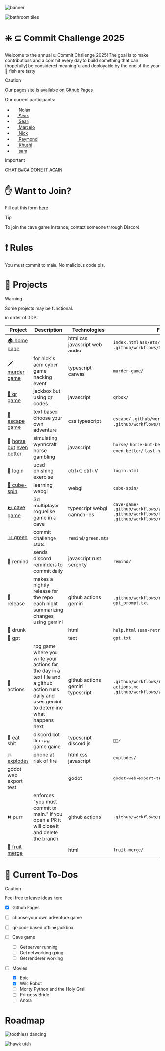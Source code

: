 ![banner](./ass/ets/news.svg)

![bathroom tiles](./remind/green.svg)

# :sparkle: $\subseteq$ Commit Challenge 2025
Welcome to the annual $\subseteq$ Commit Challenge 2025! The goal is to make contributions and a commit every day to build something that can (hopefully) be considered meaningful and deployable by the end of the year 🚀 fish are tasty

> [!CAUTION]
> Our pages site is available on [Github Pages](https://subset-ucsd.github.io/Commit-Challenge-2025/)

Our current participants:
- [<img src="https://github.com/NolanChai.png" height="16" /> Nolan](https://github.com/NolanChai)
- [<img src="https://github.com/SheepTester.png" height="16" /> Sean](https://github.com/SheepTester)
- [<img src="https://github.com/Sean1572.png" height="16" /> Sean](https://github.com/Sean1572)
- [<img src="https://github.com/dowhep.png" height="16" /> Marcelo](https://github.com/dowhep)
- [<img src="https://github.com/nick-ls.png" height="16" /> Nick](https://github.com/nick-ls)
- [<img src="https://github.com/raymosun.png" height="16" /> Raymond](https://github.com/raymosun)
- [<img src="https://github.com/khushijpatel.png" height="16" /> Khushi](https://github.com/khushijpatel)
- [<img src="https://github.com/sprestrelski.png" height="16" /> sam](https://github.com/sprestrelski)

> [!IMPORTANT]
> [CHAT B#C# DONE IT AGAIN](https://distrokid.com/hyperfollow/bc33/new-record-5)

# ✋ Want to Join?
Fill out this form [here](https://docs.google.com/forms/d/e/1FAIpQLSeI2mfek8_JKCqeqOqzPOCG9EXQH7tBUqhkY5F3WhRp3QKokA/viewform?usp=header)

> [!TIP]
> To join the cave game instance, contact someone through Discord.

# :exclamation: Rules
You must commit to main. No malicious code pls.

# 🫃 Projects

> [!WARNING]
> Some projects may be functional.

in order of GDP:

Project | Description | Technologies | Files
--- | --- | --- | ---
[🏠 home page](https://subset-ucsd.github.io/Commit-Challenge-2025/) | | html css javascript web audio | `index.html` `ass/ets/` `m/a/r/c/el/o/` `.github/workflows/fuck.yml`
[🗡️ murder game](https://subset-ucsd.github.io/Commit-Challenge-2025/murder-game/public/) | for nick's acm cyber game hacking event | typescript canvas |  `murder-game/`
[📱 qr game](https://subset-ucsd.github.io/Commit-Challenge-2025/qrbox/) | jackbox but using qr codes | javascript | `qrbox/`
[🏃 escape game](https://subset-ucsd.github.io/Commit-Challenge-2025/escape/) | text based choose your own adventure | css typescript | `escape/` `.github/workflows/fuck.yml` `.github/workflows/compile.yml`
🐎 [horse](https://subset-ucsd.github.io/Commit-Challenge-2025/horse/) [but](https://subset-ucsd.github.io/Commit-Challenge-2025/horse-but-better/) [even better](https://subset-ucsd.github.io/Commit-Challenge-2025/horse-but-even-better/) | simulating wynncraft horse gambling | javascript | `horse/` `horse-but-better/` `horse-but-even-better/` `last-horse/`
[🔑 login](https://subset-ucsd.github.io/Commit-Challenge-2025/login) | ucsd phishing exercise | ctrl+C ctrl+V | `login.html`
[🕋 cube-spin](https://subset-ucsd.github.io/Commit-Challenge-2025/cube-spin/) | learning webgl | webgl | `cube-spin/`
[🪨 cave game](http://159.223.201.89:8080/) | 3d multiplayer roguelike game in a cave | typescript webgl cannon-es | `cave-game/` `.github/workflows/autolint.yml` `.github/workflows/fuckelonmusk.yml` `.github/workflows/compile.yml`
[📊 green](https://subset-ucsd.github.io/Commit-Challenge-2025/stats.html) | commit challenge stats | `remind/green.mts`
🚨 remind | sends discord reminders to commit daily | javascript rust serenity | `remind/`
📰 release | makes a nightly release for the repo each night summarizing changes using gemini | github actions gemini | `.github/workflows/release.yml` `gpt_prompt.txt`
🍺 drunk | | html | `help.html` `sean-retreat-attempt.html`
💭 gpt | | text | `gpt.txt`
📅 actions | rpg game where you write your actions for the day in a text file and a github action runs daily and uses gemini to determine what happens next | github actions gemini typescript | `.github/workflows/release.yml` `actions/` `actions.md` `.github/workflows/actions_game_test.yml`
🤖 eat shit | discord bot llm rpg game game | typescript discord.js | `🍴💩/`
[💥 explodes](https://subset-ucsd.github.io/Commit-Challenge-2025/explodes/) | phone at risk of fire | html css javascript | `explodes/`
godot web export test | | godot | `godot-web-export-test/`
❌ purr | enforces "you must commit to main." if you open a PR it will close it and delete the branch | github actions | `.github/workflows/purr.yml`
[🍉 fruit merge](https://subset-ucsd.github.io/Commit-Challenge-2025/fruit-merge/) | | html | `fruit-merge/`

# :memo: Current To-Dos

> [!CAUTION]
> Feel free to leave ideas here

- [X] Github Pages

- [ ] choose your own adventure game

- [ ] qr-code based offline jackbox

- [ ] Cave game
  - [ ] Get server running 
  - [ ] Get networking going
  - [ ] Get renderer working

- [ ] Movies
  - [x] Epic
  - [x] Wild Robot
  - [ ] Monty Python and the Holy Grail
  - [ ] Princess Bride
  - [ ] Anora

# Roadmap
![toothless dancing](./ass/ets/toothless-dancing-toothless.gif)

![hawk utah](./ass/ets/utah.jpg)
